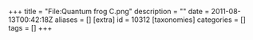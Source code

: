 +++
title = "File:Quantum frog C.png"
description = ""
date = 2011-08-13T00:42:18Z
aliases = []
[extra]
id = 10312
[taxonomies]
categories = []
tags = []
+++


